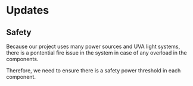 # Updates

## Safety

Because our project uses many power sources and UVA light systems, there is a pontential fire issue in the system in case of any overload in the components.

Therefore, we need to ensure there is a safety power threshold in each component.
